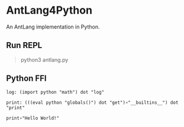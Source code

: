 # AntLang4Python

An AntLang implementation in Python.

## Run REPL

> python3 antlang.py

## Python FFI

```antlang
log: (import python "math") dot "log"

print: (((eval python "globals()") dot "get")∘"__builtins__") dot "print"

print∘"Hello World!"
```
